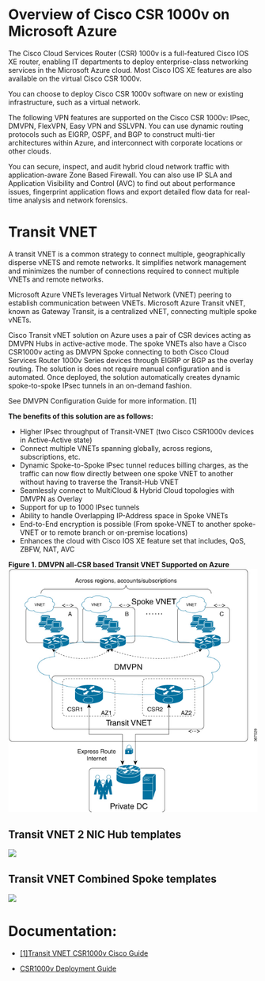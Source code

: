 
<h1>Overview of Cisco CSR 1000v on Microsoft Azure</h1>
<p>
The Cisco Cloud Services Router (CSR) 1000v is a full-featured Cisco IOS XE router, enabling IT departments to deploy enterprise-class networking services in the Microsoft Azure cloud. Most Cisco IOS XE features are also available on the virtual Cisco CSR 1000v.

You can choose to deploy Cisco CSR 1000v software on new or existing infrastructure, such as a virtual network.

The following VPN features are supported on the Cisco CSR 1000v: IPsec, DMVPN, FlexVPN, Easy VPN and SSLVPN. You can use dynamic routing protocols such as EIGRP, OSPF, and BGP to construct multi-tier architectures within Azure, and interconnect with corporate locations or other clouds.

You can secure, inspect, and audit hybrid cloud network traffic with application-aware Zone Based Firewall. You can also use IP SLA and Application Visibility and Control (AVC) to find out about performance issues, fingerprint application flows and export detailed flow data for real-time analysis and network forensics.</p>

<h1>Transit VNET</h1>
<p>A transit VNET is a common strategy to connect multiple, geographically disperse vNETS and remote networks. It simplifies network management and minimizes the number of connections required to connect multiple VNETs and remote networks.

Microsoft Azure VNETs leverages Virtual Network (VNET) peering to establish communication between VNETs. Microsoft Azure Transit vNET, known as Gateway Transit, is a centralized vNET, connecting multiple spoke vNETs.

Cisco Transit vNET solution on Azure uses a pair of CSR devices acting as DMVPN Hubs in active-active mode. The spoke VNETs also have a Cisco CSR1000v acting as DMVPN Spoke connecting to both Cisco Cloud Services Router 1000v Series devices through EIGRP or BGP as the overlay routing. The solution is does not require manual configuration and is automated. Once deployed, the solution automatically creates dynamic spoke-to-spoke IPsec tunnels in an on-demand fashion.

See DMVPN Configuration Guide for more information. [1]

<b>The benefits of this solution are as follows:</b>

* Higher IPsec throughput of Transit-VNET (two Cisco CSR1000v devices in Active-Active state)
* Connect multiple VNETs spanning globally, across regions, subscriptions, etc.
* Dynamic Spoke-to-Spoke IPsec tunnel reduces billing charges, as the traffic can now flow directly between one spoke VNET to another without having to traverse the Transit-Hub VNET
* Seamlessly connect to MultiCloud & Hybrid Cloud topologies with DMVPN as Overlay
* Support for up to 1000 IPsec tunnels
* Ability to handle Overlapping IP-Address space in Spoke VNETs
* End-to-End encryption is possible (From spoke-VNET to another spoke-VNET or to remote branch or on-premise locations)
* Enhances the cloud with Cisco IOS XE feature set that includes, QoS, ZBFW, NAT, AVC

<b>Figure 1. DMVPN all-CSR based Transit VNET Supported on Azure</b>
<img src="dmvpn_tvnet.jpg"/>

</p>


<h2>Transit VNET 2 NIC Hub templates</h2>

<a href="https://portal.azure.com/#create/Microsoft.Template/uri/https%3A%2F%2Fraw.githubusercontent.com%2Fcsr1000v%2Ftransit_vnet_all_csr%2Fmaster%2Ftvnet-16-x-2nic-hub%2FmainTemplate.json" target="_blank">
    <img src="http://azuredeploy.net/deploybutton.png"/>
</a>


<h2>Transit VNET Combined Spoke templates</h2>

<a href="https://portal.azure.com/#create/Microsoft.Template/uri/https%3A%2F%2Fraw.githubusercontent.com%2Fcsr1000v%2Ftransit_vnet_all_csr%2Fmaster%2Ftvnet-16-x-combined-spoke%2FmainTemplate.json" target="_blank">
    <img src="http://azuredeploy.net/deploybutton.png"/>
</a>




<h1>Documentation:</h1>

* <a href="https://www.cisco.com/c/en/us/td/docs/routers/csr1000/software/azu/b_csr1000config-azure/b_csr1000config-azure_chapter_01010.html" target="_blank">
    [1]Transit VNET CSR1000v Cisco Guide
</a>

* <a href="https://www.cisco.com/c/en/us/td/docs/routers/csr1000/software/azu/b_csr1000config-azure/b_csr1000config-azure_chapter_0100.html" target="_blank">
    CSR1000v Deployment Guide
</a>




